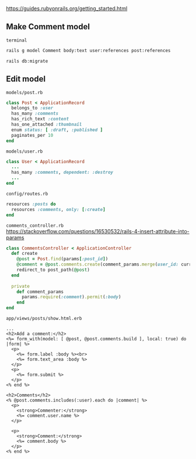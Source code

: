 https://guides.rubyonrails.org/getting_started.html

## Make Comment model
`terminal`
```bash
rails g model Comment body:text user:references post:references
```

```
rails db:migrate
```

## Edit model
`models/post.rb`
```ruby hl_lines="3"
class Post < ApplicationRecord
  belongs_to :user
  has_many :comments
  has_rich_text :content
  has_one_attached :thumbnail
  enum status: [ :draft, :published ]
  paginates_per 10
end
```

`models/user.rb`
```ruby
class User < ApplicationRecord
  ...
  has_many :comments, dependent: :destroy
  ...
end
```


`config/routes.rb`
```ruby
resources :posts do
  resources :comments, only: [:create]
end
```

`comments_controller.rb`
https://stackoverflow.com/questions/16530532/rails-4-insert-attribute-into-params

```ruby
class CommentsController < ApplicationController
  def create
    @post = Post.find(params[:post_id])
    @comment = @post.comments.create(comment_params.merge(user_id: current_user.id))
    redirect_to post_path(@post)
  end
 
  private
    def comment_params
      params.require(:comment).permit(:body)
    end
end
```

`app/views/posts/show.html.erb`
```erb
...
<h2>Add a comment:</h2>
<%= form_with(model: [ @post, @post.comments.build ], local: true) do |form| %>
  <p>
    <%= form.label :body %><br>
    <%= form.text_area :body %>
  </p>
  <p>
    <%= form.submit %>
  </p>
<% end %>

<h2>Comments</h2>
<% @post.comments.includes(:user).each do |comment| %>
  <p>
    <strong>Commenter:</strong>
    <%= comment.user.name %>
  </p>
 
  <p>
    <strong>Comment:</strong>
    <%= comment.body %>
  </p>
<% end %>
```